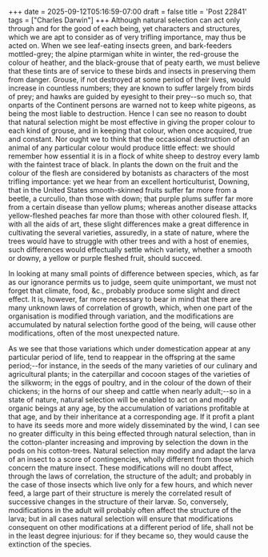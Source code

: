 +++
date = 2025-09-12T05:16:59-07:00
draft = false
title = 'Post 22841'
tags = ["Charles Darwin"]
+++
Although natural selection can act only through and for the good of each being, yet characters and structures, which we are apt to consider as of very trifling importance, may thus be acted on. When we see leaf-eating insects green, and bark-feeders mottled-grey; the alpine ptarmigan white in winter, the red-grouse the colour of heather, and the black-grouse that of peaty earth, we must believe that these tints are of service to these birds and insects in preserving them from danger. Grouse, if not destroyed at some period of their lives, would increase in countless numbers; they are known to suffer largely from birds of prey; and hawks are guided by eyesight to their prey--so much so, that onparts of the Continent persons are warned not to keep white pigeons, as being the most liable to destruction. Hence I can see no reason to doubt that natural selection might be most effective in giving the proper colour to each kind of grouse, and in keeping that colour, when once acquired, true and constant. Nor ought we to think that the occasional destruction of an animal of any particular colour would produce little effect: we should remember how essential it is in a flock of white sheep to destroy every lamb with the faintest trace of black. In plants the down on the fruit and the colour of the flesh are considered by botanists as characters of the most trifling importance: yet we hear from an excellent horticulturist, Downing, that in the United States smooth-skinned fruits suffer far more from a beetle, a curculio, than those with down; that purple plums suffer far more from a certain disease than yellow plums; whereas another disease attacks yellow-fleshed peaches far more than those with other coloured flesh. If, with all the aids of art, these slight differences make a great difference in cultivating the several varieties, assuredly, in a state of nature, where the trees would have to struggle with other trees and with a host of enemies, such differences would effectually settle which variety, whether a smooth or downy, a yellow or purple fleshed fruit, should succeed.

In looking at many small points of difference between species, which, as far as our ignorance permits us to judge, seem quite unimportant, we must not forget that climate, food, &c., probably produce some slight and direct effect. It is, however, far more necessary to bear in mind that there are many unknown laws of correlation of growth, which, when one part of the organisation is modified through variation, and the modifications are accumulated by natural selection forthe good of the being, will cause other modifications, often of the most unexpected nature.

As we see that those variations which under domestication appear at any particular period of life, tend to reappear in the offspring at the same period;--for instance, in the seeds of the many varieties of our culinary and agricultural plants; in the caterpillar and cocoon stages of the varieties of the silkworm; in the eggs of poultry, and in the colour of the down of their chickens; in the horns of our sheep and cattle when nearly adult;--so in a state of nature, natural selection will be enabled to act on and modify organic beings at any age, by the accumulation of variations profitable at that age, and by their inheritance at a corresponding age. If it profit a plant to have its seeds more and more widely disseminated by the wind, I can see no greater difficulty in this being effected through natural selection, than in the cotton-planter increasing and improving by selection the down in the pods on his cotton-trees. Natural selection may modify and adapt the larva of an insect to a score of contingencies, wholly different from those which concern the mature insect. These modifications will no doubt affect, through the laws of correlation, the structure of the adult; and probably in the case of those insects which live only for a few hours, and which never feed, a large part of their structure is merely the correlated result of successive changes in the structure of their larvæ. So, conversely, modifications in the adult will probably often affect the structure of the larva; but in all cases natural selection will ensure that modifications consequent on other modifications at a different period of life, shall not be in the least degree injurious: for if they became so, they would cause the extinction of the species.
